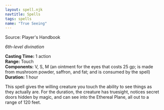 ```yaml
---
layout: spell.njk
navtitle: Spells
tags: spells
name: "True Seeing"
---
```

Source: Player's Handbook

_6th-level divination_

**Casting Time:** 1 action  
**Range:** Touch  
**Components:** V, S, M (an ointment for the eyes that costs 25 gp; is made from mushroom powder, saffron, and fat; and is consumed by the spell)  
**Duration:** 1 hour

This spell gives the willing creature you touch the ability to see things as they actually are. For the duration, the creature has truesight, notices secret doors hidden by magic, and can see into the Ethereal Plane, all out to a range of 120 feet.
